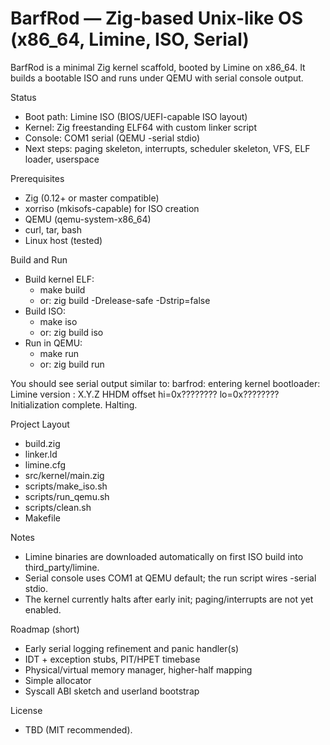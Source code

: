 # BarfRod — Zig-based Unix-like OS (x86_64, Limine, ISO, Serial)

BarfRod is a minimal Zig kernel scaffold, booted by Limine on x86_64. It builds a bootable ISO and runs under QEMU with serial console output.

Status
- Boot path: Limine ISO (BIOS/UEFI-capable ISO layout)
- Kernel: Zig freestanding ELF64 with custom linker script
- Console: COM1 serial (QEMU -serial stdio)
- Next steps: paging skeleton, interrupts, scheduler skeleton, VFS, ELF loader, userspace

Prerequisites
- Zig (0.12+ or master compatible)
- xorriso (mkisofs-capable) for ISO creation
- QEMU (qemu-system-x86_64)
- curl, tar, bash
- Linux host (tested)

Build and Run
- Build kernel ELF:
  - make build
  - or: zig build -Drelease-safe -Dstrip=false
- Build ISO:
  - make iso
  - or: zig build iso
- Run in QEMU:
  - make run
  - or: zig build run

You should see serial output similar to:
barfrod: entering kernel
bootloader: Limine
version   : X.Y.Z
HHDM offset hi=0x???????? lo=0x????????
Initialization complete. Halting.

Project Layout
- build.zig
- linker.ld
- limine.cfg
- src/kernel/main.zig
- scripts/make_iso.sh
- scripts/run_qemu.sh
- scripts/clean.sh
- Makefile

Notes
- Limine binaries are downloaded automatically on first ISO build into third_party/limine.
- Serial console uses COM1 at QEMU default; the run script wires -serial stdio.
- The kernel currently halts after early init; paging/interrupts are not yet enabled.

Roadmap (short)
- Early serial logging refinement and panic handler(s)
- IDT + exception stubs, PIT/HPET timebase
- Physical/virtual memory manager, higher-half mapping
- Simple allocator
- Syscall ABI sketch and userland bootstrap

License
- TBD (MIT recommended).
